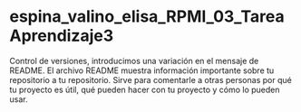 # espina_valino_elisa_RPMI_03_TareaAprendizaje3
 Control de versiones, introducimos una variación en el mensaje de README.
 El archivo README muestra información importante sobre tu repositorio a tu repositorio.
 Sirve para comentarle a otras personas por qué tu proyecto es útil, qué pueden hacer con tu proyecto y cómo lo pueden usar.